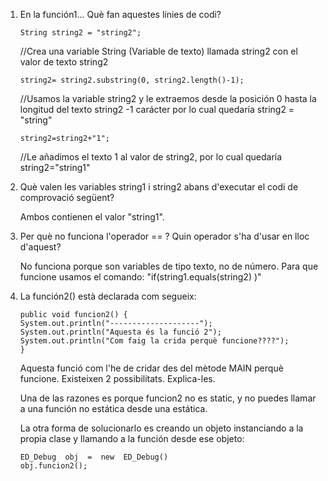 1. En la función1… Què fan aquestes línies de codi?

       String string2 = "string2";   
   //Crea una variable String (Variable de texto) llamada string2 con el valor de texto string2

       string2= string2.substring(0, string2.length()-1);  
   //Usamos la variable string2 y le extraemos desde la posición 0 hasta la longitud del texto string2 -1 carácter por lo cual quedaría string2 = "string"

       string2=string2+"1";   
   //Le añadimos el texto 1 al valor de string2, por lo cual quedaría string2="string1"

2. Què valen les variables string1 i string2 abans d'executar el codi de comprovació següent?

   Ambos contienen el valor "string1".

3. Per què no funciona l'operador == ? Quin operador s'ha d'usar en lloc d'aquest?

   No funciona porque son variables de tipo texto, no de número. Para que funcione usamos el comando: "if(string1.equals(string2) )"

4. La función2() està declarada com segueix:

       public void funcion2() {   
       System.out.println("--------------------");   
       System.out.println("Aquesta és la funció 2");   
       System.out.println("Com faig la crida perquè funcione????");   
       }   

   Aquesta funció com l'he de cridar des del mètode MAIN perquè funcione. Existeixen 2 possibilitats. Explica-les.

   Una de las razones es porque funcion2 no es static, y no puedes llamar a una función no estática desde una estática.

   La otra forma de solucionarlo es creando un objeto instanciando a la propia clase y llamando a la función desde ese objeto:

       ED_Debug  obj  =  new  ED_Debug()    
       obj.funcion2();